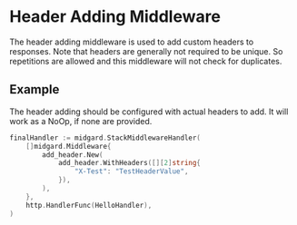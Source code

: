 Header Adding Middleware
=========================

The header adding middleware is used to add custom headers to responses. Note that headers are generally not
required to be unique. So repetitions are allowed and this middleware will not check for duplicates.

Example
-------

The header adding should be configured with actual headers to add. It will work as a NoOp, if none are provided.

```go
finalHandler := midgard.StackMiddlewareHandler(
    []midgard.Middleware{
        add_header.New(
            add_header.WithHeaders([][2]string{
                "X-Test": "TestHeaderValue",
            }),
        ),
    },
    http.HandlerFunc(HelloHandler),
)
```
